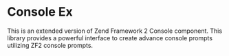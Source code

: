 Console Ex
==========

This is an extended version of Zend Framework 2 Console component. This library provides a powerful interface to
create advance console prompts utilizing ZF2 console prompts.
